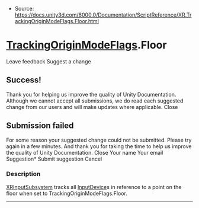 * Source: https://docs.unity3d.com/6000.0/Documentation/ScriptReference/XR.TrackingOriginModeFlags.Floor.html

#  [TrackingOriginModeFlags](https://docs.unity3d.com/6000.0/Documentation/ScriptReference/XR.TrackingOriginModeFlags.html).Floor
Leave feedback
Suggest a change
## Success!
Thank you for helping us improve the quality of Unity Documentation. Although we cannot accept all submissions, we do read each suggested change from our users and will make updates where applicable.
Close
## Submission failed
For some reason your suggested change could not be submitted. Please <a>try again</a> in a few minutes. And thank you for taking the time to help us improve the quality of Unity Documentation.
Close
Your name Your email Suggestion* Submit suggestion
Cancel
### Description
[XRInputSubsystem](https://docs.unity3d.com/6000.0/Documentation/ScriptReference/XR.XRInputSubsystem.html) tracks all [InputDevice](https://docs.unity3d.com/6000.0/Documentation/ScriptReference/XR.InputDevice.html)s in reference to a point on the floor when set to TrackingOriginModeFlags.Floor.
* * *
